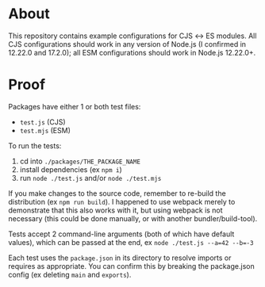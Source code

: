 # About

This repository contains example configurations for CJS ↔︎ ES modules. All CJS configurations should work in any version of Node.js (I confirmed in 12.22.0 and 17.2.0); all ESM configurations should work in Node.js 12.22.0+.

# Proof

Packages have either 1 or both test files:

* `test.js` (CJS)
* `test.mjs` (ESM)

To run the tests:

1. cd into `./packages/THE_PACKAGE_NAME`
1. install dependencies (ex `npm i`)
1. run `node ./test.js` and/or `node ./test.mjs`

If you make changes to the source code, remember to re-build the distribution (ex `npm run build`). I happened to use webpack merely to demonstrate that this also works with it, but using webpack is not necessary (this could be done manually, or with another bundler/build-tool).

Tests accept 2 command-line arguments (both of which have default values), which can be passed at the end, ex `node ./test.js --a=42 --b=-3`

Each test uses the `package.json` in its directory to resolve imports or requires as appropriate. You can confirm this by breaking the package.json config (ex deleting `main` and `exports`).
